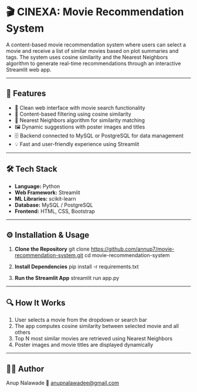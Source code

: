 # 🎬 CINEXA: Movie Recommendation System

A content-based movie recommendation system where users can select a movie and receive a list of similar movies based on plot summaries and tags. The system uses cosine similarity and the Nearest Neighbors algorithm to generate real-time recommendations through an interactive Streamlit web app.

---

## 🚀 Features

- 🔎 Clean web interface with movie search functionality
- 🎯 Content-based filtering using cosine similarity
- 🧠 Nearest Neighbors algorithm for similarity matching
- 🖼️ Dynamic suggestions with poster images and titles
- 🗄️ Backend connected to MySQL or PostgreSQL for data management
- 💡 Fast and user-friendly experience using Streamlit

---

## 🛠️ Tech Stack

- **Language:** Python  
- **Web Framework:** Streamlit  
- **ML Libraries:** scikit-learn  
- **Database:** MySQL / PostgreSQL  
- **Frontend:** HTML, CSS, Bootstrap

---

## ⚙️ Installation & Usage

1. **Clone the Repository**
git clone https://github.com/annup7/movie-recommendation-system.git
cd movie-recommendation-system

2. **Install Dependencies**
pip install -r requirements.txt

3. **Run the Streamlit App**
streamlit run app.py

---

## 🔍 How It Works

1. User selects a movie from the dropdown or search bar
2. The app computes cosine similarity between selected movie and all others
3. Top N most similar movies are retrieved using Nearest Neighbors
4. Poster images and movie titles are displayed dynamically

---

## 👨‍💻 Author
Anup Nalawade
📧 anupnalawadee@gmail.com

